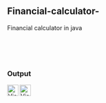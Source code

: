 ## Financial-calculator-
Financial calculator in java



<br />
<br />


<br />

### Output

<img align="left" alt="Visual Studio Code" width="26px" src="https://user-images.githubusercontent.com/66440787/116726318-bc408900-aa00-11eb-8b09-ddefa217b672.jpg" />
<img align="left" alt="Visual Studio Code" width="26px" src="https://user-images.githubusercontent.com/66440787/116726378-cebac280-aa00-11eb-8ce3-c8d8dac8b760.jpg" />

<br />
<br />

